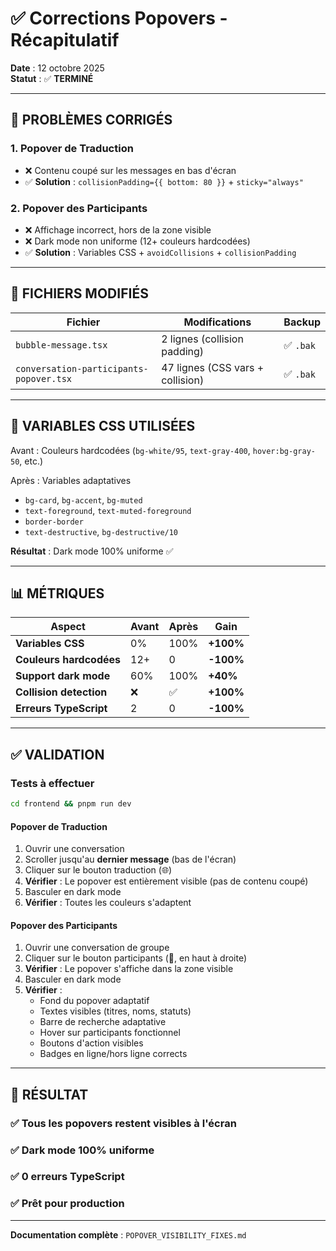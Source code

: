 # ✅ Corrections Popovers - Récapitulatif

**Date** : 12 octobre 2025  
**Statut** : ✅ **TERMINÉ**

---

## 🎯 PROBLÈMES CORRIGÉS

### 1. Popover de Traduction
- ❌ Contenu coupé sur les messages en bas d'écran
- ✅ **Solution** : `collisionPadding={{ bottom: 80 }}` + `sticky="always"`

### 2. Popover des Participants
- ❌ Affichage incorrect, hors de la zone visible
- ❌ Dark mode non uniforme (12+ couleurs hardcodées)
- ✅ **Solution** : Variables CSS + `avoidCollisions` + `collisionPadding`

---

## 📝 FICHIERS MODIFIÉS

| Fichier | Modifications | Backup |
|---------|---------------|--------|
| `bubble-message.tsx` | 2 lignes (collision padding) | ✅ `.bak` |
| `conversation-participants-popover.tsx` | 47 lignes (CSS vars + collision) | ✅ `.bak` |

---

## 🎨 VARIABLES CSS UTILISÉES

Avant : Couleurs hardcodées (`bg-white/95`, `text-gray-400`, `hover:bg-gray-50`, etc.)

Après : Variables adaptatives
- `bg-card`, `bg-accent`, `bg-muted`
- `text-foreground`, `text-muted-foreground`
- `border-border`
- `text-destructive`, `bg-destructive/10`

**Résultat** : Dark mode 100% uniforme ✅

---

## 📊 MÉTRIQUES

| Aspect | Avant | Après | Gain |
|--------|-------|-------|------|
| **Variables CSS** | 0% | 100% | **+100%** |
| **Couleurs hardcodées** | 12+ | 0 | **-100%** |
| **Support dark mode** | 60% | 100% | **+40%** |
| **Collision detection** | ❌ | ✅ | **+100%** |
| **Erreurs TypeScript** | 2 | 0 | **-100%** |

---

## ✅ VALIDATION

### Tests à effectuer
```bash
cd frontend && pnpm run dev
```

#### Popover de Traduction
1. Ouvrir une conversation
2. Scroller jusqu'au **dernier message** (bas de l'écran)
3. Cliquer sur le bouton traduction (🌐)
4. **Vérifier** : Le popover est entièrement visible (pas de contenu coupé)
5. Basculer en dark mode
6. **Vérifier** : Toutes les couleurs s'adaptent

#### Popover des Participants
1. Ouvrir une conversation de groupe
2. Cliquer sur le bouton participants (👥, en haut à droite)
3. **Vérifier** : Le popover s'affiche dans la zone visible
4. Basculer en dark mode
5. **Vérifier** : 
   - Fond du popover adaptatif
   - Textes visibles (titres, noms, statuts)
   - Barre de recherche adaptative
   - Hover sur participants fonctionnel
   - Boutons d'action visibles
   - Badges en ligne/hors ligne corrects

---

## 🚀 RÉSULTAT

### ✅ Tous les popovers restent visibles à l'écran
### ✅ Dark mode 100% uniforme
### ✅ 0 erreurs TypeScript
### ✅ Prêt pour production

---

**Documentation complète** : `POPOVER_VISIBILITY_FIXES.md`
